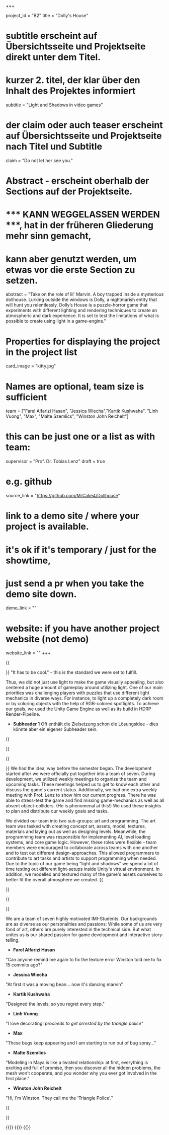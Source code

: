 +++


project_id = "B2"
title = "Dolly's House"

# subtitle erscheint auf Übersichtsseite und Projektseite direkt unter dem Titel.
# kurzer 2. titel, der klar über den Inhalt des Projektes informiert
subtitle = "Light and Shadows in video games"

# der claim oder auch teaser erscheint auf Übersichtsseite und Projektseite nach Titel und Subtitle
claim = "Do not let her see you."

# Abstract - erscheint oberhalb der Sections auf der Projektseite. 
# *** KANN WEGGELASSEN WERDEN ***, hat in der früheren Gliederung mehr sinn gemacht,
# kann aber genutzt werden, um etwas vor die erste Section zu setzen.
abstract = "Take on the role of lil' Marvin. A boy trapped inside a mysterious dollhouse. Lurking outside the windows is Dolly, a nightmarish entity that will hunt you relentlessly. Dolly’s House is a puzzle-horror game that experiments with different lighting and rendering techniques to create an atmospheric and dark experience. It is set to test the limitations of what is possible to create using light in a game-engine."

# Properties for displaying the project in the project list
card_image = "kitty.jpg"

# Names are optional, team size is sufficient
team = ["Farel Alfarizi Hasan", "Jessica Wiecha","Kartik Kushwaha", "Linh Vuong", "Max", "Malte Szemlics", "Winston John Reichelt"]
# this can be just one or a list as with team:
supervisor = "Prof. Dr. Tobias Lenz"
draft = true


# e.g. github
source_link = "https://github.com/MrCake4/Dollhouse"
# link to a demo site / where your project is available.
# it's ok if it's temporary / just for the showtime, 
# just send a pr when you take the demo site down.
demo_link = ""
# website: if you have another project website (not demo)
website_link = ""
+++

{{<section title="Goals">}}
"It has to be cool." - this is the standard we were set to fulfill.

Thus, we did not just use light to make the game visually appealing, but also
centered a huge amount of gameplay around utilizing light. One of our main priorities
was challenging players with puzzles that use different light mechanics in diverse
ways. For instance, to light up a completely dark room or by coloring objects with the
help of RGB-colored spotlights. To achieve our goals, we used the Unity Game
Engine as well as its build in HDRP Render-Pipeline. 

* **Subheader 1**
Oft enthält die Zielsetzung schon die Lösungsidee - dies könnte aber ein eigener Subheader sein.

{{</section>}}


{{<section title="Development">}}
We had the idea, way before the semester began. The development started after we
were officially put together into a team of seven.
During development, we utilized weekly meetings to organize the team and
upcoming tasks. These meetings helped us to get to know each other and discuss
the game's current status. Additionally, we had one extra weekly meeting with Prof.
Lenz to show him our current progress. There he was able to stress-test the game
and find missing game-mechanics as well as all absent object-colliders. (He is
phenomenal at this!) We used these insights to plan and distribute our weekly goals
and tasks.

We divided our team into two sub-groups: art and programming. The art team was
tasked with creating concept art, assets, model, textures, materials and laying out as
well as designing levels. Meanwhile, the programming team was responsible for
implementing AI, level loading systems, and core game logic. However, these roles
were flexible - team members were encouraged to collaborate across teams with
one another and to test out different design-approaches. This allowed programmers
to contribute to art tasks and artists to support programming when needed.
Due to the topic of our game being "light and shadows" we spend a lot of time testing
out different light-setups inside Unity's virtual environment. In addition, we modelled
and textured many of the game's assets ourselves to better fit the overall
atmosphere we created.
{{</section>}} 


{{<section title="Meet the Team">}}

We are a team of seven highly motivated IMI-Students. Our backgrounds are as
diverse as our personalities and passions: While some of us are very fond of art,
others are purely interested in the technical side. But what unites us is our shared
passion for game development and interactive story-telling.


* **Farel Alfarizi Hasan**

"Can anyone remind me again to fix the texture error Winston told me to fix 15
commits ago?"

* **Jessica Wiecha**

"At first it was a moving bean... now it's dancing marvin"

* **Kartik Kushwaha**

"Designed the levels, so you regret every step."

* **Linh Vuong**

"I love decorating! *proceeds to get arrested by the triangle police*"

* **Max**

"These bugs keep appearing and I am starting to run out of bug spray..."

* **Malte Szemlics**

"Modeling in Maya is like a twisted relationship: at first, everything is exciting and full
of promise, then you discover all the hidden problems, the mesh won't cooperate,
and you wonder why you ever got involved in the first place."

* **Winston John Reichelt**

"Hi, I'm Winston. They call me the 'Triangle Police'."

{{</section>}} 



{{<gallery>}}
{{<team-member image="cat.jpg" name="team member cat">}}
{{</gallery>}}

